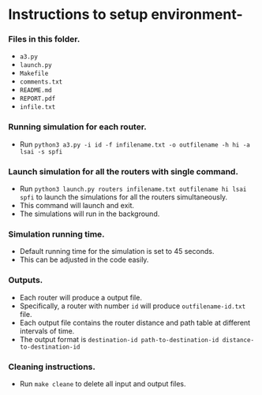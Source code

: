 # Instructions to setup environment-

### Files in this folder.
- `a3.py`
- `launch.py`
- `Makefile`
- `comments.txt`
- `README.md`
- `REPORT.pdf`
- `infile.txt`

### Running simulation for each router.
- Run `python3 a3.py -i id -f infilename.txt -o outfilename -h hi -a lsai -s spfi`

### Launch simulation for all the routers with single command.
- Run `python3 launch.py routers infilename.txt outfilename hi lsai spfi` to launch the simulations for all the routers simultaneously.
- This command will launch and exit.
- The simulations will run in the background.

### Simulation running time.
- Default running time for the simulation is set to 45 seconds.
- This can be adjusted in the code easily.

### Outputs.
- Each router will produce a output file.
- Specifically, a router with number `id` will produce `outfilename-id.txt` file.
- Each output file contains the router distance and path table at different intervals of time.
- The output format is `destination-id path-to-destination-id distance-to-destination-id`

### Cleaning instructions.
- Run `make cleane` to delete all input and output files. 	
